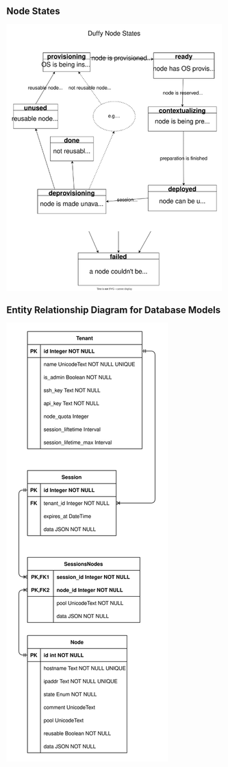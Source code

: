 ## Node States
![Node States](duffy-node-states.svg)

## Entity Relationship Diagram for Database Models
![DB Model](duffy-db-models.svg)
